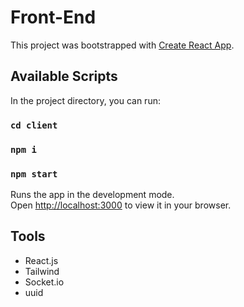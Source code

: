 # Front-End

This project was bootstrapped with [Create React App](https://github.com/facebook/create-react-app).

## Available Scripts

In the project directory, you can run:

### `cd client`

### `npm i`

### `npm start`

Runs the app in the development mode.\
Open [http://localhost:3000](http://localhost:3000) to view it in your browser.

## Tools

- React.js
- Tailwind
- Socket.io
- uuid

